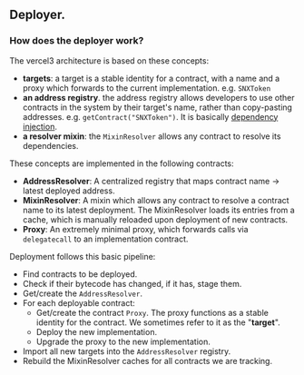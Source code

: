 ## Deployer.

### How does the deployer work?

The vercel3 architecture is based on these concepts:

 - **targets**: a target is a stable identity for a contract, with a name and a proxy which forwards to the current implementation. e.g. `SNXToken`
 - **an address registry**. the address registry allows developers to use other contracts in the system by their target's name, rather than copy-pasting addresses. e.g. `getContract("SNXToken")`. It is basically [dependency injection](https://en.wikipedia.org/wiki/Dependency_injection).
 - **a resolver mixin**: the `MixinResolver` allows any contract to resolve its dependencies.

These concepts are implemented in the following contracts:

 - **AddressResolver**: A centralized registry that maps contract name -> latest deployed address.
 - **MixinResolver**: A mixin which allows any contract to resolve a contract name to its latest deployment. The MixinResolver loads its entries from a cache, which is manually reloaded upon deployment of new contracts.
 - **Proxy**: An extremely minimal proxy, which forwards calls via `delegatecall` to an implementation contract.

Deployment follows this basic pipeline:

 - Find contracts to be deployed.
 - Check if their bytecode has changed, if it has, stage them.
 - Get/create the `AddressResolver`.
 - For each deployable contract:
   - Get/create the contract `Proxy`. The proxy functions as a stable identity for the contract. We sometimes refer to it as the "**target**".
   - Deploy the new implementation.
   - Upgrade the proxy to the new implementation.
 - Import all new targets into the `AddressResolver` registry.
 - Rebuild the MixinResolver caches for all contracts we are tracking.
